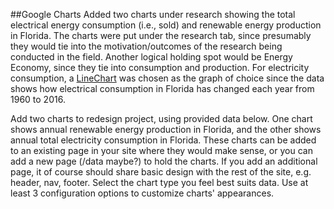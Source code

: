 ##Google Charts
Added two charts under research showing the total electrical energy consumption (i.e., sold) and renewable energy production in Florida. The charts were put under the research tab, since presumably they would tie into the motivation/outcomes of the research being conducted in the field. Another logical holding spot would be Energy Economy, since they tie into consumption and production.  For electricity consumption, a [LineChart](https://developers.google.com/chart/interactive/docs/gallery/linechart) was chosen as the graph of choice since the data shows how electrical consumption in Florida has changed each year from 1960 to 2016.


Add two charts to redesign project, using provided data below. One chart shows annual renewable energy production in Florida, and the other shows annual total electricity consumption in Florida. These charts can be added to an existing page in your site where they would make sense, or you can add a new page (/data maybe?) to hold the charts. If you add an additional page, it of course should share basic design with the rest of the site, e.g. header, nav, footer.
Select the chart type you feel best suits data. Use at least 3 configuration options to customize charts' appearances.

